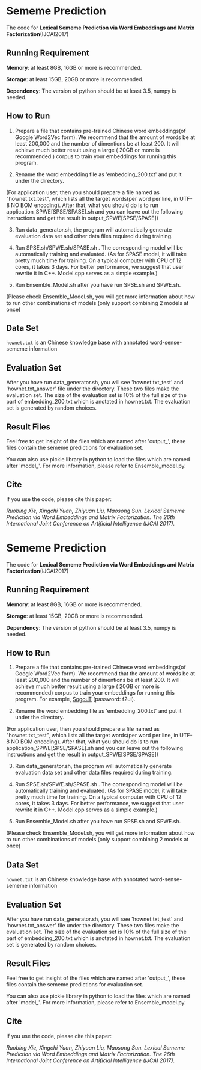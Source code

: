 # Sememe Prediction
The code for **Lexical Sememe Prediction via Word Embeddings and Matrix Factorization**(IJCAI2017)

## Running Requirement
**Memory**: at least 8GB, 16GB or more is recommended.

**Storage**: at least 15GB, 20GB or more is recommended. 

**Dependency**: The version of python should be at least 3.5, numpy is needed.

## How to Run
1. Prepare a file that contains pre-trained Chinese word embeddings(of Google Word2Vec form). We recommend that the amount of words be at least 200,000 and the number of dimentions be at least 200. It will achieve much better result using a large ( 20GB or more is recommended.) corpus to train your embeddings for running this program.

2. Rename the word embedding file as 'embedding_200.txt' and put it under the directory.

(For application user, then you should prepare a file named as "hownet.txt_test", which lists all the target words(per word per line, in UTF-8 NO BOM encoding). After that, what you should do is to run application_SPWE[SPSE/SPASE].sh and you can leave out the following instructions and get the result in output_SPWE[SPSE/SPASE])

3. Run data_generator.sh, the program will automatically generate evaluation data set and other data files required during training.

4. Run SPSE.sh/SPWE.sh/SPASE.sh . The corresponding model will be automatically training and evaluated. 
(As for SPASE model, it will take pretty much time for training. On a typical computer with CPU of 12 cores, it takes 3 days. For better performance, we suggest that user rewrite it in C++. Model.cpp serves as a simple example.)

5. Run Ensemble_Model.sh after you have run SPSE.sh and SPWE.sh. 

(Please check Ensemble_Model.sh, you will get more information about how to run other combinations of models (only support combining 2 models at once)

## Data Set
``hownet.txt`` is an Chinese knowledge base with annotated word-sense-sememe information
 
## Evaluation Set
 After you have run data_generator.sh, you will see 'hownet.txt_test' and 'hownet.txt_answer' file under the directory. These two files make the evaluation set. The size of the evaluation set is 10% of the full size of the part of embedding_200.txt which is anotated in hownet.txt. The evaluation set is generated by random choices.

## Result Files
Feel free to get insight of the files which are named after 'output_', these files contain the sememe predictions for  evaluation set. 

You can also use pickle library in python to load the files which are named after 'model_'. For more information, please refer to Ensemble_model.py. 

## Cite
If you use the code, please cite this paper:

_Ruobing Xie, Xingchi Yuan, Zhiyuan Liu, Maosong Sun. Lexical Sememe Prediction via Word Embeddings and Matrix Factorization. The 26th International Joint Conference on Artificial Intelligence (IJCAI 2017)._



# Sememe Prediction
The code for **Lexical Sememe Prediction via Word Embeddings and Matrix Factorization**(IJCAI2017)

## Running Requirement
**Memory**: at least 8GB, 16GB or more is recommended.

**Storage**: at least 15GB, 20GB or more is recommended. 

**Dependency**: The version of python should be at least 3.5, numpy is needed.

## How to Run
1. Prepare a file that contains pre-trained Chinese word embeddings(of Google Word2Vec form). We recommend that the amount of words be at least 200,000 and the number of dimentions be at least 200. It will achieve much better result using a large ( 20GB or more is recommended) corpus to train your embeddings for running this program. For example, [SogouT](https://pan.baidu.com/s/1kXgkyJ9) (password: f2ul).

2. Rename the word embedding file as 'embedding_200.txt' and put it under the directory.

(For application user, then you should prepare a file named as "hownet.txt_test", which lists all the target words(per word per line, in UTF-8 NO BOM encoding). After that, what you should do is to run application_SPWE[SPSE/SPASE].sh and you can leave out the following instructions and get the result in output_SPWE[SPSE/SPASE])

3. Run data_generator.sh, the program will automatically generate evaluation data set and other data files required during training.

4. Run SPSE.sh/SPWE.sh/SPASE.sh . The corresponding model will be automatically training and evaluated. 
(As for SPASE model, it will take pretty much time for training. On a typical computer with CPU of 12 cores, it takes 3 days. For better performance, we suggest that user rewrite it in C++. Model.cpp serves as a simple example.)

5. Run Ensemble_Model.sh after you have run SPSE.sh and SPWE.sh. 

(Please check Ensemble_Model.sh, you will get more information about how to run other combinations of models (only support combining 2 models at once)

## Data Set
``hownet.txt`` is an Chinese knowledge base with annotated word-sense-sememe information

## Evaluation Set
 After you have run data_generator.sh, you will see 'hownet.txt_test' and 'hownet.txt_answer' file under the directory. These two files make the evaluation set. The size of the evaluation set is 10% of the full size of the part of embedding_200.txt which is anotated in hownet.txt. The evaluation set is generated by random choices.

## Result Files
Feel free to get insight of the files which are named after 'output_', these files contain the sememe predictions for  evaluation set. 

You can also use pickle library in python to load the files which are named after 'model_'. For more information, please refer to Ensemble_model.py. 

## Cite
If you use the code, please cite this paper:

_Ruobing Xie, Xingchi Yuan, Zhiyuan Liu, Maosong Sun. Lexical Sememe Prediction via Word Embeddings and Matrix Factorization. The 26th International Joint Conference on Artificial Intelligence (IJCAI 2017)._
